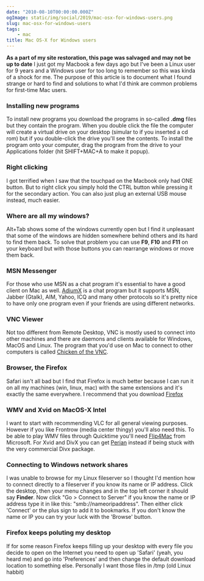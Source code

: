 ```yaml
---
date: "2010-08-10T00:00:00.000Z"
ogImage: static/img/social/2019/mac-osx-for-windows-users.png
slug: mac-osx-for-windows-users
tags:
    - mac
title: Mac OS-X for Windows users
---
```

**As a part of my site restoration, this page was salvaged and may not be up to date** I just got my Macbook a few days ago but I've been a Linux user for 9 years and a Windows user for too long to remember so this was kinda of a shock for me. The purpose of this article is to document what I found strange or hard to find and solutions to what I'd think are common problems for first-time Mac users.

### Installing new programs

To install new programs you download the programs in so-called **.dmg** files but they contain the program. When you double click the file the computer will create a virtual drive on your desktop (simular to if you inserted a cd rom) but if you double-click the drive you'll see the contents. To install the program onto your computer, drag the program from the drive to your Applications folder (hit SHIFT+MAC+A to make it popup).

### Right clicking

I got terrified when I saw that the touchpad on the Macbook only had ONE button. But to right click you simply hold the CTRL button while pressing it for the secondary action. You can also just plug an external USB mouse instead, much easier.

### Where are all my windows?

Alt+Tab shows some of the windows currently open but I find it unpleasant that some of the windows are hidden somewhere behind others and its hard to find them back. To solve that problem you can use **F9**, **F10** and **F11** on your keyboard but with those buttons you can rearrange windows or move them back.

### MSN Messenger

For those who use MSN as a chat program it's essential to have a good client on Mac as well. [AdiumX](http://www.adiumx.com) is a chat program but it supports MSN, Jabber (Gtalk), AIM, Yahoo, ICQ and many other protocols so it's pretty nice to have only one program even if your friends are using different networks.

### VNC Viewer

Not too different from Remote Desktop, VNC is mostly used to connect into other machines and there are daemons and clients available for Windows, MacOS and Linux. The program that you'd use on Mac to connect to other computers is called [Chicken of the VNC](http://sourceforge.net/projects/cotvnc/).

### Browser, the Firefox

Safari isn't all bad but I find that Firefox is much better because I can run it on all my machines (win, linux, mac) with the same extensions and it's exactly the same everywhere. I recommend that you download [Firefox](http://www.getfirefox.com)

### WMV and Xvid on MacOS-X Intel

I want to start with recommending VLC for all general viewing purposes. However if you like Frontrow (media center thingy) you'll also need this. To be able to play WMV files through Quicktime you'll need [Flip4Mac](http://www.microsoft.com/windows/windowsmedia/player/wmcomponents.mspx) from Microsoft. For Xvid and DivX you can get [Perian](http://perian.org) instead if being stuck with the very commercial Divx package.

### Connecting to Windows network shares

I was unable to browse for my Linux fileserver so I thought I'd mention how to connect directly to a fileserver if you know its name or IP address. Click the desktop, then your menu changes and in the top left corner it should say **Finder**. Now click "Go > Connect to Server" if you know the name or IP address type it in like this: "smb://nameoripaddress". Then either click 'Connect' or the plus sign to add it to bookmarks. If you don't know the name or IP you can try your luck with the 'Browse' button.

### Firefox keeps poluting my desktop

If for some reason Firefox keeps filling up your desktop with every file you decide to open on the Internet you need to open up 'Safari' (yeah, you heard me) and go into 'Preferences' and then change the default download location to something else. Personally I want those files in /tmp (old Linux habbit)

